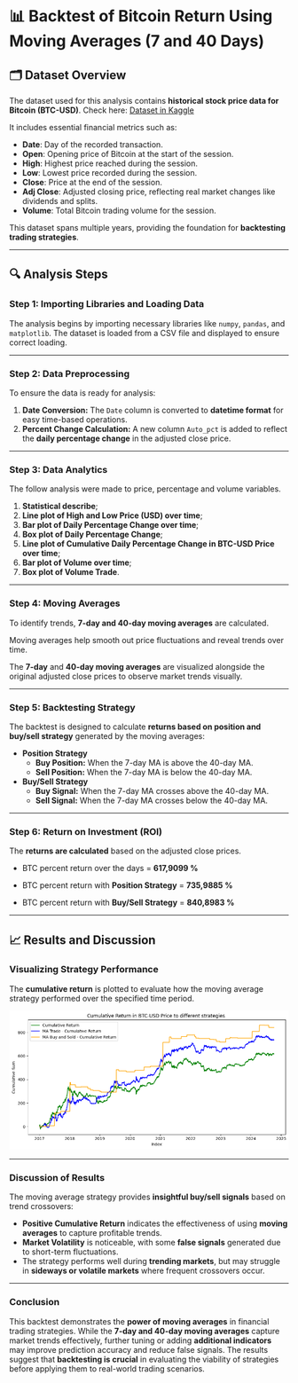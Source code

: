 
# 📊 **Backtest of Bitcoin Return Using Moving Averages (7 and 40 Days)**

## 🗂️ **Dataset Overview**

The dataset used for this analysis contains **historical stock price data for Bitcoin (BTC-USD)**. Check here: [Dataset in Kaggle](https://www.kaggle.com/datasets/gallo33henrique/bitcoin-btc-usd-stock-dataset/data)


It includes essential financial metrics such as:

- **Date**: Day of the recorded transaction.
- **Open**: Opening price of Bitcoin at the start of the session.
- **High**: Highest price reached during the session.
- **Low**: Lowest price recorded during the session.
- **Close**: Price at the end of the session.
- **Adj Close**: Adjusted closing price, reflecting real market changes like dividends and splits.
- **Volume**: Total Bitcoin trading volume for the session.

This dataset spans multiple years, providing the foundation for **backtesting trading strategies**.

---

## 🔍 **Analysis Steps**

### **Step 1: Importing Libraries and Loading Data**
The analysis begins by importing necessary libraries like `numpy`, `pandas`, and `matplotlib`. The dataset is loaded from a CSV file and displayed to ensure correct loading.

---

### **Step 2: Data Preprocessing**
To ensure the data is ready for analysis:
1. **Date Conversion:** The `Date` column is converted to **datetime format** for easy time-based operations.
2. **Percent Change Calculation:** A new column `Auto_pct` is added to reflect the **daily percentage change** in the adjusted close price.

---

### **Step 3: Data Analytics**
The follow analysis were made to price, percentage and volume variables.

1. **Statistical describe**;
2. **Line plot of High and Low Price (USD) over time**;
3. **Bar plot of Daily Percentage Change over time**;
4. **Box plot of Daily Percentage Change**;
5. **Line plot of Cumulative Daily Percentage Change in BTC-USD Price over time**;
6. **Bar plot of Volume over time**;
7. **Box plot of Volume Trade**.


---

### **Step 4: Moving Averages**
To identify trends, **7-day and 40-day moving averages** are calculated. 

Moving averages help smooth out price fluctuations and reveal trends over time.

The **7-day** and **40-day moving averages** are visualized alongside the original adjusted close prices to observe market trends visually.

---

### **Step 5: Backtesting Strategy**

The backtest is designed to calculate **returns based on position and buy/sell strategy** generated by the moving averages:
- **Position Strategy**
  - **Buy Position:** When the 7-day MA is above the 40-day MA.
  - **Sell Position:** When the 7-day MA is below the 40-day MA.
- **Buy/Sell Strategy**
  - **Buy Signal:** When the 7-day MA crosses above the 40-day MA.
  - **Sell Signal:** When the 7-day MA crosses below the 40-day MA.

---

### **Step 6: Return on Investment (ROI)**
The **returns are calculated** based on the adjusted close prices.

- BTC percent return over the days = **617,9099 %**

- BTC percent return with **Position Strategy** = **735,9885 %**

- BTC percent return with **Buy/Sell Strategy** = **840,8983 %**

---

## 📈 **Results and Discussion**

### **Visualizing Strategy Performance**
The **cumulative return** is plotted to evaluate how the moving average strategy performed over the specified time period.

![BTC Backtest MA Strategies Return](BTC-Backtest-MA-Strategies-Return.png)

---

### **Discussion of Results**
The moving average strategy provides **insightful buy/sell signals** based on trend crossovers:
- **Positive Cumulative Return** indicates the effectiveness of using **moving averages** to capture profitable trends.
- **Market Volatility** is noticeable, with some **false signals** generated due to short-term fluctuations.
- The strategy performs well during **trending markets**, but may struggle in **sideways or volatile markets** where frequent crossovers occur.

---

### **Conclusion**
This backtest demonstrates the **power of moving averages** in financial trading strategies. While the **7-day and 40-day moving averages** capture market trends effectively, further tuning or adding **additional indicators** may improve prediction accuracy and reduce false signals. The results suggest that **backtesting is crucial** in evaluating the viability of strategies before applying them to real-world trading scenarios.
